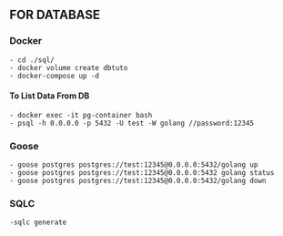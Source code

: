 ## FOR DATABASE
### Docker
    - cd ./sql/
    - docker volume create dbtuto
    - docker-compose up -d 
#### To List Data From DB
    - docker exec -it pg-container bash 
    - psql -h 0.0.0.0 -p 5432 -U test -W golang //password:12345
### Goose
    - goose postgres postgres://test:12345@0.0.0.0:5432/golang up    
    - goose postgres postgres://test:12345@0.0.0.0:5432 golang status
    - goose postgres postgres://test:12345@0.0.0.0:5432/golang down 
### SQLC
    -sqlc generate    